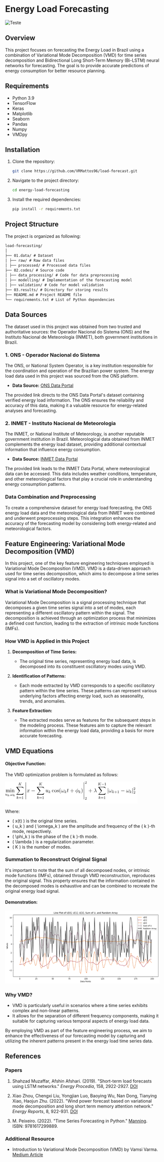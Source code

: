 
# Energy Load Forecasting 
![Teste](https://s3-us-west-2.amazonaws.com/transmountain-craftcms/images/_1200x630_crop_center-center_82_none/transmission-lines-1030x515.jpg?mtime=1582829191)
## Overview

This project focuses on forecasting the Energy Load in Brazil using a combination of Variational Mode Decomposition (VMD) for time series decomposition and Bidirectional Long Short-Term Memory (Bi-LSTM) neural networks for forecasting. The goal is to provide accurate predictions of energy consumption for better resource planning.

## Requirements

- Python 3.9
- TensorFlow
- Keras
- Matplotlib
- Seaborn
- Pandas
- Numpy
- VMDpy

## Installation

1. Clone the repository:

    ```bash
    git clone https://github.com/VRMattos96/load-forecast.git
    ```

2. Navigate to the project directory:

    ```bash
    cd energy-load-forecasting
    ```

3. Install the required dependencies:

    ```bash
    pip install -r requirements.txt
    ```

## Project Structure

The project is organized as following:
```
load-forecasting/
│
├── 01.data/ # Dataset 
│ ├── raw/ # Raw data files
│ ├── processed/ # Processed data files
├── 02.codes/ # Source code
│ ├── data_processing/ # Code for data preprocessing
│ ├── modelling/ # Implementation of the forecasting model
│ ├── validation/ # Code for model validation
├── 03.results/ # Directory for storing results
├── README.md # Project README file
└── requirements.txt # List of Python dependencies
```
## Data Sources

The dataset used in this project was obtained from two trusted and authoritative sources: the Operador Nacional do Sistema (ONS) and the Instituto Nacional de Meteorologia (INMET), both government institutions in Brazil.

### 1. ONS - Operador Nacional do Sistema

The ONS, or National System Operator, is a key institution responsible for the coordination and operation of the Brazilian power system. The energy load data used in this project was sourced from the ONS platform.

- **Data Source:** [ONS Data Portal](https://dados.ons.org.br/dataset/carga-energia-verificada)

The provided link directs to the ONS Data Portal's dataset containing verified energy load information. The ONS ensures the reliability and accuracy of this data, making it a valuable resource for energy-related analyses and forecasting.

### 2. INMET - Instituto Nacional de Meteorologia

The INMET, or National Institute of Meteorology, is another reputable government institution in Brazil. Meteorological data obtained from INMET complements the energy load dataset, providing additional contextual information that influence energy consumption.

- **Data Source:** [INMET Data Portal](https://bdmep.inmet.gov.br/)

The provided link leads to the INMET Data Portal, where meteorological data can be accessed. This data includes weather conditions, temperature, and other meteorological factors that play a crucial role in understanding energy consumption patterns.

### Data Combination and Preprocessing

To create a comprehensive dataset for energy load forecasting, the ONS energy load data and the meteorological data from INMET were combined and underwent preprocessing steps. This integration enhances the accuracy of the forecasting model by considering both energy-related and meteorological factors.

## Feature Engineering: Variational Mode Decomposition (VMD)

In this project, one of the key feature engineering techniques employed is Variational Mode Decomposition (VMD). VMD is a data-driven approach used for time series decomposition, which aims to decompose a time series signal into a set of oscillatory modes.

### What is Variational Mode Decomposition?

Variational Mode Decomposition is a signal processing technique that decomposes a given time series signal into a set of modes, each representing a different oscillatory pattern within the signal. The decomposition is achieved through an optimization process that minimizes a defined cost function, leading to the extraction of intrinsic mode functions (IMFs).

### How VMD is Applied in this Project

1. **Decomposition of Time Series:**
   - The original time series, representing energy load data, is decomposed into its constituent oscillatory modes using VMD.

2. **Identification of Patterns:**
   - Each mode extracted by VMD corresponds to a specific oscillatory pattern within the time series. These patterns can represent various underlying factors affecting energy load, such as seasonality, trends, and anomalies.

3. **Feature Extraction:**
   - The extracted modes serve as features for the subsequent steps in the modeling process. These features aim to capture the relevant information within the energy load data, providing a basis for more accurate forecasting.

## VMD Equations

#### Objective Function:

The VMD optimization problem is formulated as follows:

![Objective Function](vmd-equation.png)

Where:
- \( x(t) \) is the original time series.
- \( u_k \) and \( \omega_k \) are the amplitude and frequency of the \( k \)-th mode, respectively.
- \( \phi_k \) is the phase of the \( k \)-th mode.
- \( \lambda \) is a regularization parameter.
- \( K \) is the number of modes.

### Summation to Reconstruct Original Signal

It's important to note that the sum of all decomposed nodes, or intrinsic mode functions (IMFs), obtained through VMD reconstruction, reproduces the original signal. This property ensures that the information contained in the decomposed modes is exhaustive and can be combined to recreate the original energy load signal.


#### Demonstration:

![VMD Process](vmd.png)

### Why VMD?

- VMD is particularly useful in scenarios where a time series exhibits complex and non-linear patterns.
- It allows for the separation of different frequency components, making it suitable for capturing various temporal aspects of energy load data.

By employing VMD as part of the feature engineering process, we aim to enhance the effectiveness of our forecasting model by capturing and utilizing the inherent patterns present in the energy load time series data.


## References

### Papers

1. Shahzad Muzaffar, Afshin Afshari. (2019). "Short-term load forecasts using LSTM networks." *Energy Procedia*, 158, 2922-2927. [DOI](https://doi.org/10.1016/j.egypro.2019.01.540)

2. Xiao Zhou, Chengxi Liu, Yongjian Luo, Baoying Wu, Nan Dong, Tianying Xiao, Haojun Zhu. (2022). "Wind power forecast based on variational mode decomposition and long short term memory attention network." *Energy Reports*, 8, 922-931. [DOI](https://doi.org/10.1016/j.egyr.2022.08.159)

3. M. Peixeiro. (2022). "Time Series Forecasting in Python." [Manning](https://books.google.com.br/books?id=hqXczgEACAAJ). ISBN: 9781617299889.

### Additional Resource

- Introduction to Variational Mode Decomposition (VMD) by Vamsi Varma. [Medium Article](https://vamsivk1995.medium.com/introduction-to-variational-mode-decomposition-vmd-d7100210a56a)
